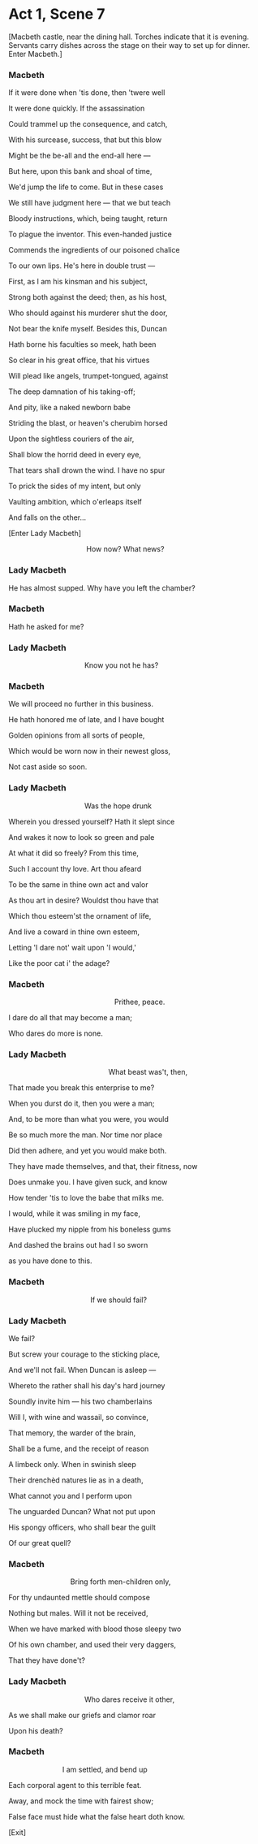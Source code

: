 # Act 1, Scene 7

[Macbeth castle, near the dining hall. Torches indicate that it is evening. Servants carry dishes across the stage on their way to set up for dinner. Enter Macbeth.]

### Macbeth

If it were done when 'tis done, then 'twere well

It were done quickly. If the assassination

Could trammel up the consequence, and catch,

With his surcease, success, that but this blow

Might be the be-all and the end-all here —

But here, upon this bank and shoal of time,

We'd jump the life to come. But in these cases

We still have judgment here — that we but teach

Bloody instructions, which, being taught, return

To plague the inventor. This even-handed justice

Commends the ingredients of our poisoned chalice

To our own lips. He's here in double trust —

First, as I am his kinsman and his subject,

Strong both against the deed; then, as his host,

Who should against his murderer shut the door,

Not bear the knife myself. Besides this, Duncan

Hath borne his faculties so meek, hath been

So clear in his great office, that his virtues

Will plead like angels, trumpet-tongued, against

The deep damnation of his taking-off;

And pity, like a naked newborn babe

Striding the blast, or heaven's cherubim horsed

Upon the sightless couriers of the air,

Shall blow the horrid deed in every eye,

That tears shall drown the wind. I have no spur

To prick the sides of my intent, but only

Vaulting ambition, which o'erleaps itself

And falls on the other...

[Enter Lady Macbeth]

                                       How now? What news?

### Lady Macbeth

He has almost supped. Why have you left the chamber?

### Macbeth

Hath he asked for me?

### Lady Macbeth

                                      Know you not he has?

### Macbeth

We will proceed no further in this business.

He hath honored me of late, and I have bought

Golden opinions from all sorts of people,

Which would be worn now in their newest gloss,

Not cast aside so soon.

### Lady Macbeth

                                      Was the hope drunk

Wherein you dressed yourself? Hath it slept since

And wakes it now to look so green and pale

At what it did so freely? From this time,

Such I account thy love. Art thou afeard

To be the same in thine own act and valor

As thou art in desire? Wouldst thou have that

Which thou esteem'st the ornament of life,

And live a coward in thine own esteem,

Letting 'I dare not' wait upon 'I would,'

Like the poor cat i' the adage?

### Macbeth

                                                     Prithee, peace.

I dare do all that may become a man;

Who dares do more is none.

### Lady Macbeth

                                                  What beast was't, then,

That made you break this enterprise to me?

When you durst do it, then you were a man;

And, to be more than what you were, you would

Be so much more the man. Nor time nor place

Did then adhere, and yet you would make both.

They have made themselves, and that, their fitness, now

Does unmake you. I have given suck, and know

How tender 'tis to love the babe that milks me.

I would, while it was smiling in my face,

Have plucked my nipple from his boneless gums

And dashed the brains out had I so sworn

as you have done to this.

### Macbeth

                                         If we should fail?

### Lady Macbeth

We fail?

But screw your courage to the sticking place,

And we'll not fail. When Duncan is asleep — 

Whereto the rather shall his day's hard journey

Soundly invite him — his two chamberlains

Will I, with wine and wassail, so convince,

That memory, the warder of the brain,

Shall be a fume, and the receipt of reason

A limbeck only. When in swinish sleep

Their drenchèd natures lie as in a death,

What cannot you and I perform upon

The unguarded Duncan? What not put upon

His spongy officers, who shall bear the guilt

Of our great quell?

### Macbeth

                               Bring forth men-children only,

For thy undaunted mettle should compose

Nothing but males. Will it not be received,

When we have marked with blood those sleepy two

Of his own chamber, and used their very daggers,

That they have done't?

### Lady Macbeth

                                      Who dares receive it other,

As we shall make our griefs and clamor roar

Upon his death?

### Macbeth

                           I am settled, and bend up

Each corporal agent to this terrible feat.

Away, and mock the time with fairest show;

False face must hide what the false heart doth know.

[Exit]